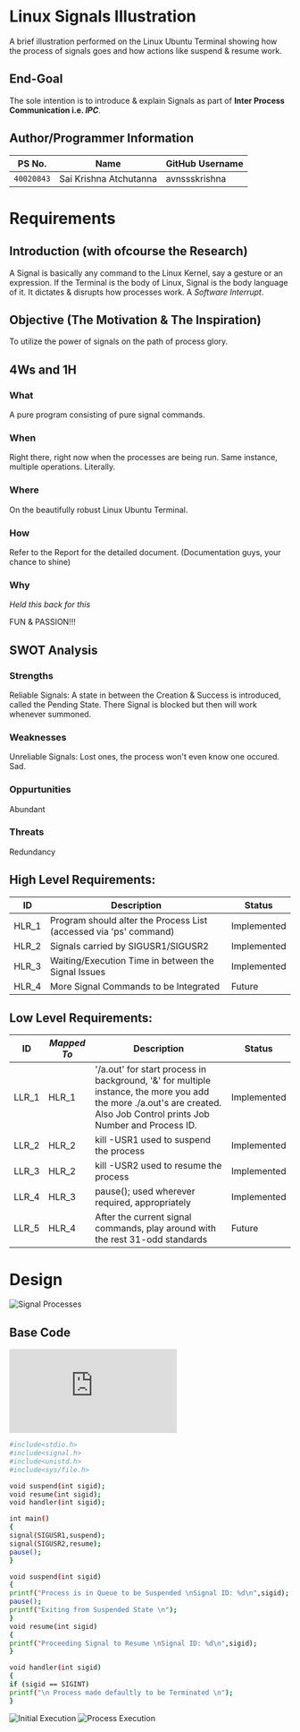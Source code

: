 # Linux Signals Illustration
A brief illustration performed on the Linux Ubuntu Terminal showing how the process of signals goes and how actions like suspend &amp; resume work.

## End-Goal
The sole intention is to introduce & explain Signals as part of **Inter Process Communication i.e. _IPC_**.

## Author/Programmer Information
| PS No. | Name | GitHub Username |
---------|-------------|----------------|
`40020843` | Sai Krishna Atchutanna | avnssskrishna |

# Requirements

## Introduction (with ofcourse the Research)
A Signal is basically any command to the Linux Kernel, say a gesture or an expression. If the Terminal is the body of Linux, Signal is the body language of it. It dictates & disrupts how processes work. A _Software Interrupt_.

## Objective (The Motivation & The Inspiration)
To utilize the power of signals on the path of process glory.

## 4Ws and 1H

### What
A pure program consisting of pure signal commands.
### When
Right there, right now when the processes are being run. Same instance, multiple operations. Literally.
### Where
On the beautifully robust Linux Ubuntu Terminal.
### How
Refer to the Report for the detailed document. (Documentation guys, your chance to shine)

### Why 
_Held this back for this_

FUN & PASSION!!!

## SWOT Analysis

### Strengths
Reliable Signals: A state in between the Creation & Success is introduced, called the Pending State. There Signal is blocked but then will work whenever summoned.

### Weaknesses
Unreliable Signals: Lost ones, the process won't even know one occured. Sad.

### Oppurtunities
Abundant

### Threats
Redundancy

## High Level Requirements:  
|ID|Description|Status|
|--|------------|------|
|HLR_1|Program should alter the Process List (accessed via 'ps' command)|Implemented|
|HLR_2|Signals carried by SIGUSR1/SIGUSR2|Implemented|
|HLR_3|Waiting/Execution Time in between the Signal Issues|Implemented|
|HLR_4|More Signal Commands to be Integrated|Future|

## Low Level Requirements:
|ID|*Mapped To*|Description|Status|
|--|-----------|-----------|------|
|LLR_1|HLR_1|'/a.out' for start process in background, '&' for multiple instance, the more you add the more ./a.out's are created. Also Job Control prints Job Number and Process ID.|Implemented|
|LLR_2|HLR_2|kill -USR1 used to suspend the process|Implemented|
|LLR_3|HLR_2|kill -USR2 used to resume the process|Implemented|
|LLR_4|HLR_3|pause(); used wherever required, appropriately|Implemented|
|LLR_5|HLR_4|After the current signal commands, play around with the rest 31-odd standards|Future|


# Design
![Signal Processes](https://github.com/avnssskrishna/Linux_Signals_Illustration/blob/72277bfbce3754a5ac94d7045391a430832f1987/2_Design/Signal%20Processes.png)

## Base Code

![Main File Link (Click!)](https://github.com/avnssskrishna/Linux_Signals_Illustration/blob/main/3_Implementation/src/signals.c)

```sh
#include<stdio.h>
#include<signal.h>
#include<unistd.h>
#include<sys/file.h>

void suspend(int sigid);
void resume(int sigid);
void handler(int sigid);

int main()
{
signal(SIGUSR1,suspend);
signal(SIGUSR2,resume);
pause();
}

void suspend(int sigid)
{
printf("Process is in Queue to be Suspended \nSignal ID: %d\n",sigid);
pause();
printf("Exiting from Suspended State \n");
}
void resume(int sigid)
{
printf("Proceeding Signal to Resume \nSignal ID: %d\n",sigid);
}

void handler(int sigid)
{
if (sigid == SIGINT)
printf("\n Process made defaultly to be Terminated \n");
}
```
![Initial Execution](https://github.com/avnssskrishna/Linux_Signals_Illustration/blob/72277bfbce3754a5ac94d7045391a430832f1987/4_Media/Initial%20Execution.png)
![Process Execution](https://github.com/avnssskrishna/Linux_Signals_Illustration/blob/72277bfbce3754a5ac94d7045391a430832f1987/4_Media/Initial%20Execution.png)
